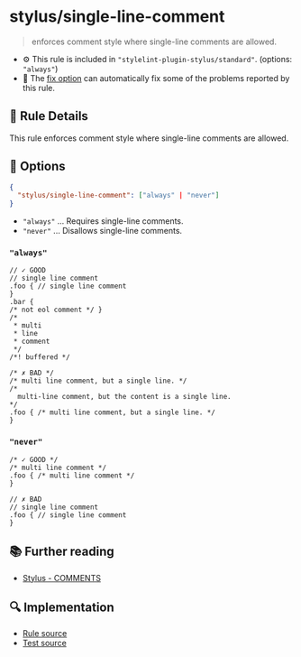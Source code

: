 # stylus/single-line-comment

> enforces comment style where single-line comments are allowed.

- :gear: This rule is included in `"stylelint-plugin-stylus/standard"`. (options: `"always"`)
- :wrench: The [fix option](https://stylelint.io/user-guide/usage/options#fix) can automatically fix some of the problems reported by this rule.

## :book: Rule Details

This rule enforces comment style where single-line comments are allowed.

## :wrench: Options

```json
{
  "stylus/single-line-comment": ["always" | "never"]
}
```

- `"always"` ... Requires single-line comments.
- `"never"` ... Disallows single-line comments.

### `"always"`

<stylelint-code-block fix :rules="{ 'stylus/single-line-comment': 'always' }">

```styl
// ✓ GOOD
// single line comment
.foo { // single line comment
}
.bar {
/* not eol comment */ }
/*
 * multi
 * line
 * comment
 */
/*! buffered */

/* ✗ BAD */
/* multi line comment, but a single line. */
/*
  multi-line comment, but the content is a single line.
*/
.foo { /* multi line comment, but a single line. */
}
```

</stylelint-code-block>

### `"never"`

<stylelint-code-block fix :rules="{ 'stylus/single-line-comment': 'never' }">

```styl
/* ✓ GOOD */
/* multi line comment */
.foo { /* multi line comment */
}

// ✗ BAD
// single line comment
.foo { // single line comment
}
```

</stylelint-code-block>

## :books: Further reading

- [Stylus - COMMENTS]

[Stylus - COMMENTS]: https://stylus-lang.com/docs/comments.html

## :mag: Implementation

- [Rule source](https://github.com/stylus/stylelint-stylus/blob/main/lib/rules/single-line-comment.js)
- [Test source](https://github.com/stylus/stylelint-stylus/blob/main/tests/lib/rules/single-line-comment.js)
